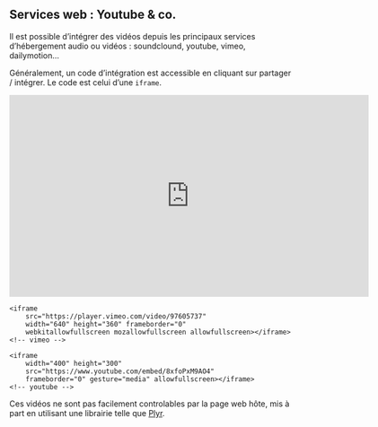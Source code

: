 ## Services web : Youtube & co.

Il est possible d’intégrer des vidéos depuis les principaux services d’hébergement audio ou vidéos : soundclound, youtube, vimeo, dailymotion…

Généralement, un code d’intégration est accessible en cliquant sur partager / intégrer. Le code est celui d’une ```iframe```.

<iframe  src="https://player.vimeo.com/video/97605737"  width="640" height="360" frameborder="0"  webkitallowfullscreen mozallowfullscreen allowfullscreen></iframe>            

    <iframe 
        src="https://player.vimeo.com/video/97605737" 
        width="640" height="360" frameborder="0" 
        webkitallowfullscreen mozallowfullscreen allowfullscreen></iframe>            
    <!-- vimeo -->
    
    <iframe 
        width="400" height="300" 
        src="https://www.youtube.com/embed/8xfoPxM9AO4" 
        frameborder="0" gesture="media" allowfullscreen></iframe>
    <!-- youtube -->
    
    
Ces vidéos ne sont pas facilement controlables par la page web hôte, mis à part en utilisant une librairie telle que [Plyr](http://plyr.io/).